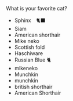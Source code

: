 What is your favorite cat?
- Sphinx　🐈‍⬛
- Siam
- American shorthair
- Mike neko
- Scottish fold
- Haschiware
- Russian Blue 🐈
- mikeneko
- Munchkin
- munchkin
- british shorthair
- American Shorthair
